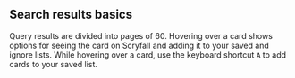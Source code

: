 ## Search results basics

Query results are divided into pages of 60.
Hovering over a card shows options for seeing the card on Scryfall and adding it to your saved and ignore lists.
While hovering over a card, use the keyboard shortcut <code>A</code> to add cards to your saved list.